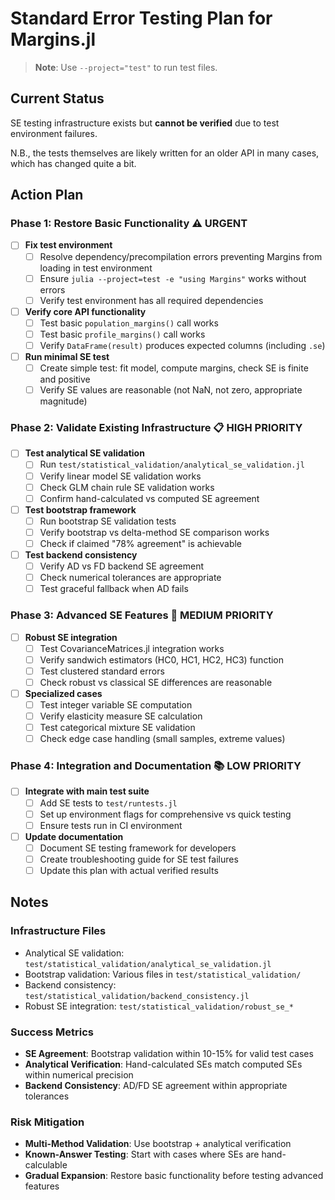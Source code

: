 # Standard Error Testing Plan for Margins.jl

> **Note**: Use `--project="test"` to run test files.

## Current Status

SE testing infrastructure exists but **cannot be verified** due to test environment failures.

N.B., the tests themselves are likely written for an older API in many cases, which has changed quite a bit.

## Action Plan

### Phase 1: Restore Basic Functionality ⚠️ **URGENT**

- [ ] **Fix test environment**
  - [ ] Resolve dependency/precompilation errors preventing Margins from loading in test environment
  - [ ] Ensure `julia --project=test -e "using Margins"` works without errors
  - [ ] Verify test environment has all required dependencies

- [ ] **Verify core API functionality**
  - [ ] Test basic `population_margins()` call works
  - [ ] Test basic `profile_margins()` call works  
  - [ ] Verify `DataFrame(result)` produces expected columns (including `.se`)

- [ ] **Run minimal SE test**
  - [ ] Create simple test: fit model, compute margins, check SE is finite and positive
  - [ ] Verify SE values are reasonable (not NaN, not zero, appropriate magnitude)

### Phase 2: Validate Existing Infrastructure 📋 **HIGH PRIORITY**

- [ ] **Test analytical SE validation**
  - [ ] Run `test/statistical_validation/analytical_se_validation.jl`
  - [ ] Verify linear model SE validation works
  - [ ] Check GLM chain rule SE validation works
  - [ ] Confirm hand-calculated vs computed SE agreement

- [ ] **Test bootstrap framework** 
  - [ ] Run bootstrap SE validation tests
  - [ ] Verify bootstrap vs delta-method SE comparison works
  - [ ] Check if claimed "78% agreement" is achievable

- [ ] **Test backend consistency**
  - [ ] Verify AD vs FD backend SE agreement
  - [ ] Check numerical tolerances are appropriate
  - [ ] Test graceful fallback when AD fails

### Phase 3: Advanced SE Features 🎯 **MEDIUM PRIORITY**

- [ ] **Robust SE integration**
  - [ ] Test CovarianceMatrices.jl integration works
  - [ ] Verify sandwich estimators (HC0, HC1, HC2, HC3) function
  - [ ] Test clustered standard errors
  - [ ] Check robust vs classical SE differences are reasonable

- [ ] **Specialized cases**
  - [ ] Test integer variable SE computation
  - [ ] Verify elasticity measure SE calculation
  - [ ] Test categorical mixture SE validation
  - [ ] Check edge case handling (small samples, extreme values)

### Phase 4: Integration and Documentation 📚 **LOW PRIORITY**

- [ ] **Integrate with main test suite**
  - [ ] Add SE tests to `test/runtests.jl`
  - [ ] Set up environment flags for comprehensive vs quick testing
  - [ ] Ensure tests run in CI environment

- [ ] **Update documentation**
  - [ ] Document SE testing framework for developers
  - [ ] Create troubleshooting guide for SE test failures
  - [ ] Update this plan with actual verified results

## Notes

### Infrastructure Files
- Analytical SE validation: `test/statistical_validation/analytical_se_validation.jl`
- Bootstrap validation: Various files in `test/statistical_validation/`
- Backend consistency: `test/statistical_validation/backend_consistency.jl`
- Robust SE integration: `test/statistical_validation/robust_se_*`

### Success Metrics
- **SE Agreement**: Bootstrap validation within 10-15% for valid test cases
- **Analytical Verification**: Hand-calculated SEs match computed SEs within numerical precision
- **Backend Consistency**: AD/FD SE agreement within appropriate tolerances

### Risk Mitigation
- **Multi-Method Validation**: Use bootstrap + analytical verification
- **Known-Answer Testing**: Start with cases where SEs are hand-calculable
- **Gradual Expansion**: Restore basic functionality before testing advanced features
